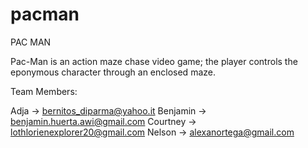 # pacman

PAC MAN

Pac-Man is an action maze chase video game; the player controls the eponymous character through an enclosed maze.

Team Members:

Adja -> bernitos_diparma@yahoo.it Benjamin -> benjamin.huerta.awi@gmail.com Courtney -> lothlorienexplorer20@gmail.com Nelson -> alexanortega@gmail.com
